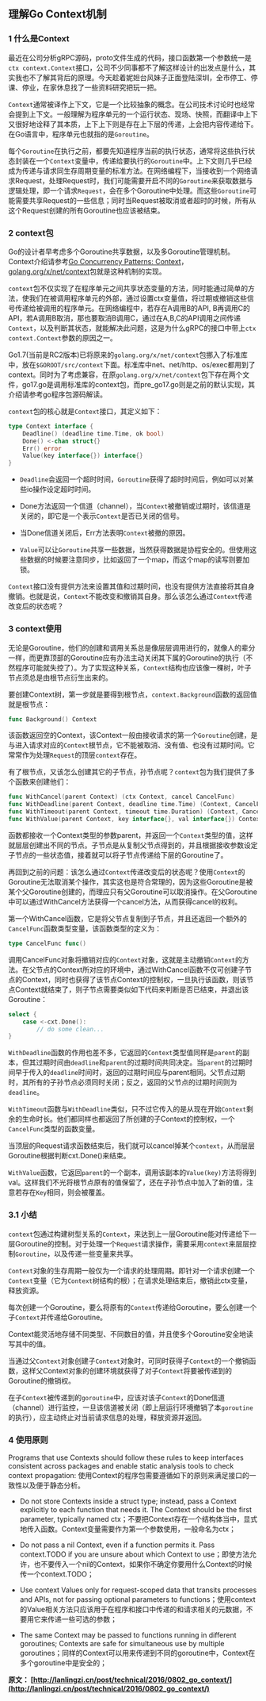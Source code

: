 ## 理解Go Context机制

### 1 什么是Context

最近在公司分析gRPC源码，proto文件生成的代码，接口函数第一个参数统一是`ctx context.Context`接口，公司不少同事都不了解这样设计的出发点是什么，其实我也不了解其背后的原理。今天趁着妮妲台风妹子正面登陆深圳，全市停工、停课、停业，在家休息找了一些资料研究把玩一把。

`Context`通常被译作上下文，它是一个比较抽象的概念。在公司技术讨论时也经常会提到上下文。一般理解为程序单元的一个运行状态、现场、快照，而翻译中上下又很好地诠释了其本质，上下上下则是存在上下层的传递，上会把内容传递给下。在Go语言中，程序单元也就指的是`Goroutine`。

每个`Goroutine`在执行之前，都要先知道程序当前的执行状态，通常将这些执行状态封装在一个`Context`变量中，传递给要执行的`Goroutine`中。上下文则几乎已经成为传递与请求同生存周期变量的标准方法。在网络编程下，当接收到一个网络请求Request，处理Request时，我们可能需要开启不同的`Goroutine`来获取数据与逻辑处理，即一个请求`Request`，会在多个Goroutine中处理。而这些`Goroutine`可能需要共享Request的一些信息；同时当Request被取消或者超时的时候，所有从这个Request创建的所有Goroutine也应该被结束。

### 2 context包

Go的设计者早考虑多个Goroutine共享数据，以及多Goroutine管理机制。Context介绍请参考[Go Concurrency Patterns: Context](http://blog.golang.org/context)，[golang.org/x/net/context](http://godoc.org/golang.org/x/net/context)包就是这种机制的实现。

`context`包不仅实现了在程序单元之间共享状态变量的方法，同时能通过简单的方法，使我们在被调用程序单元的外部，通过设置ctx变量值，将过期或撤销这些信号传递给被调用的程序单元。在网络编程中，若存在A调用B的API, B再调用C的API，若A调用B取消，那也要取消B调用C，通过在A,B,C的API调用之间传递`Context`，以及判断其状态，就能解决此问题，这是为什么gRPC的接口中带上`ctx context.Context`参数的原因之一。

Go1.7(当前是RC2版本)已将原来的`golang.org/x/net/context`包挪入了标准库中，放在`$GOROOT/src/context`下面。标准库中net、net/http、os/exec都用到了context。同时为了考虑兼容，在原`golang.org/x/net/context`包下存在两个文件，go17.go是调用标准库的context包，而pre_go17.go则是之前的默认实现，其介绍请参考go程序包源码解读。

`context`包的核心就是`Context`接口，其定义如下：

```go
type Context interface {
    Deadline() (deadline time.Time, ok bool)
    Done() <-chan struct{}
    Err() error
    Value(key interface{}) interface{}
} 
```

- `Deadline`会返回一个超时时间，`Goroutine`获得了超时时间后，例如可以对某些io操作设定超时时间。

- Done方法返回一个信道（channel），当`Context`被撤销或过期时，该信道是关闭的，即它是一个表示`Context`是否已关闭的信号。

- 当Done信道关闭后，Err方法表明`Context`被撤的原因。

- `Value`可以让`Goroutine`共享一些数据，当然获得数据是协程安全的。但使用这些数据的时候要注意同步，比如返回了一个map，而这个map的读写则要加锁。

`Context`接口没有提供方法来设置其值和过期时间，也没有提供方法直接将其自身撤销。也就是说，`Context`不能改变和撤销其自身。那么该怎么通过`Context`传递改变后的状态呢？

### 3 context使用

无论是Goroutine，他们的创建和调用关系总是像层层调用进行的，就像人的辈分一样，而更靠顶部的Goroutine应有办法主动关闭其下属的Goroutine的执行（不然程序可能就失控了）。为了实现这种关系，`Context`结构也应该像一棵树，叶子节点须总是由根节点衍生出来的。

要创建Context树，第一步就是要得到根节点，`context.Background`函数的返回值就是根节点：

```go
func Background() Context
```

该函数返回空的Context，该Context一般由接收请求的第一个`Goroutine`创建，是与进入请求对应的`Context`根节点，它不能被取消、没有值、也没有过期时间。它常常作为处理`Request`的顶层`context`存在。

有了根节点，又该怎么创建其它的子节点，孙节点呢？`context`包为我们提供了多个函数来创建他们：

```go
func WithCancel(parent Context) (ctx Context, cancel CancelFunc)
func WithDeadline(parent Context, deadline time.Time) (Context, CancelFunc)
func WithTimeout(parent Context, timeout time.Duration) (Context, CancelFunc)
func WithValue(parent Context, key interface{}, val interface{}) Context
```


函数都接收一个Context类型的参数parent，并返回一个`Context`类型的值，这样就层层创建出不同的节点。子节点是从复制父节点得到的，并且根据接收参数设定子节点的一些状态值，接着就可以将子节点传递给下层的Goroutine了。

再回到之前的问题：该怎么通过`Context`传递改变后的状态呢？使用`Context`的Goroutine无法取消某个操作，其实这也是符合常理的，因为这些Goroutine是被某个父Goroutine创建的，而理应只有父Goroutine可以取消操作。在父Goroutine中可以通过WithCancel方法获得一个cancel方法，从而获得cancel的权利。

第一个WithCancel函数，它是将父节点复制到子节点，并且还返回一个额外的`CancelFunc`函数类型变量，该函数类型的定义为：

```go
type CancelFunc func()
```

调用CancelFunc对象将撤销对应的`Context`对象，这就是主动撤销`Context`的方法。在父节点的Context所对应的环境中，通过WithCancel函数不仅可创建子节点的Context，同时也获得了该节点Context的控制权，一旦执行该函数，则该节点Context就结束了，则子节点需要类似如下代码来判断是否已结束，并退出该Goroutine：

```go 
select {
    case <-cxt.Done():
        // do some clean...
}
```

`WithDeadline`函数的作用也差不多，它返回的`Context`类型值同样是`parent`的副本，但其过期时间由`deadline`和`parent`的过期时间共同决定。当`parent`的过期时间早于传入的`deadline`时间时，返回的过期时间应与parent相同。父节点过期时，其所有的子孙节点必须同时关闭；反之，返回的父节点的过期时间则为`deadline`。

`WithTimeout`函数与`WithDeadline`类似，只不过它传入的是从现在开始`Context`剩余的生命时长。他们都同样也都返回了所创建的子Context的控制权，一个`CancelFunc`类型的函数变量。

当顶层的Request请求函数结束后，我们就可以cancel掉某个`context`，从而层层Goroutine根据判断cxt.Done()来结束。

`WithValue`函数，它返回`parent`的一个副本，调用该副本的`Value(key)`方法将得到val。这样我们不光将根节点原有的值保留了，还在子孙节点中加入了新的值，注意若存在`Key`相同，则会被覆盖。

### 3.1 小结

`context`包通过构建树型关系的`Context`，来达到上一层Goroutine能对传递给下一层Goroutine的控制。对于处理一个`Request`请求操作，需要采用`context`来层层控制`Goroutine`，以及传递一些变量来共享。

`Context`对象的生存周期一般仅为一个请求的处理周期。即针对一个请求创建一个`Context`变量（它为`Context`树结构的根）；在请求处理结束后，撤销此ctx变量，释放资源。

每次创建一个Goroutine，要么将原有的`Context`传递给Goroutine，要么创建一个子`Context`并传递给Goroutine。

Context能灵活地存储不同类型、不同数目的值，并且使多个Goroutine安全地读写其中的值。

当通过父`Context`对象创建子`Context`对象时，可同时获得子`Context`的一个撤销函数，这样父Context对象的创建环境就获得了对子`Context`将要被传递到的Goroutine的撤销权。

在子`Context`被传递到的`goroutine`中，应该对该子`Context`的Done信道（channel）进行监控，一旦该信道被关闭（即上层运行环境撤销了本`goroutine`的执行），应主动终止对当前请求信息的处理，释放资源并返回。



### 4 使用原则

Programs that use Contexts should follow these rules to keep interfaces consistent across packages and enable static analysis tools to check context propagation:
使用Context的程序包需要遵循如下的原则来满足接口的一致性以及便于静态分析。

- Do not store Contexts inside a struct type; instead, pass a Context explicitly to each function that needs it. The Context should be the first parameter, typically named ctx；不要把Context存在一个结构体当中，显式地传入函数。Context变量需要作为第一个参数使用，一般命名为ctx；

- Do not pass a nil Context, even if a function permits it. Pass context.TODO if you are unsure about which Context to use；即使方法允许，也不要传入一个nil的Context，如果你不确定你要用什么Context的时候传一个context.TODO；

- Use context Values only for request-scoped data that transits processes and APIs, not for passing optional parameters to functions；使用context的Value相关方法只应该用于在程序和接口中传递的和请求相关的元数据，不要用它来传递一些可选的参数；

- The same Context may be passed to functions running in different goroutines; Contexts are safe for simultaneous use by multiple goroutines；同样的Context可以用来传递到不同的goroutine中，Context在多个goroutine中是安全的；

**原文： [http://lanlingzi.cn/post/technical/2016/0802_go_context/](http://lanlingzi.cn/post/technical/2016/0802_go_context/)**























